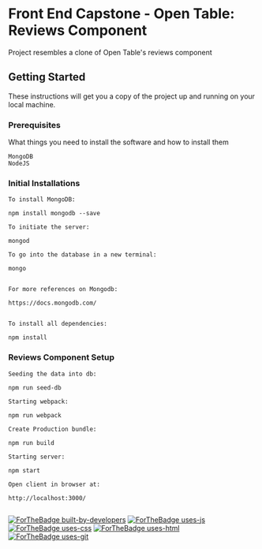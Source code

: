 # Front End Capstone - Open Table: Reviews Component

Project resembles a clone of Open Table's reviews component

## Getting Started

These instructions will get you a copy of the project up and running on your local machine.

### Prerequisites

What things you need to install the software and how to install them

```
MongoDB
NodeJS
```

### Initial Installations


```
To install MongoDB: 

npm install mongodb --save

To initiate the server:

mongod

To go into the database in a new terminal:

mongo


For more references on Mongodb: 

https://docs.mongodb.com/


To install all dependencies:

npm install

```

### Reviews Component Setup

```
Seeding the data into db:

npm run seed-db

Starting webpack:

npm run webpack

Create Production bundle:

npm run build

Starting server:

npm start

Open client in browser at: 

http://localhost:3000/


```

[![ForTheBadge built-by-developers](http://ForTheBadge.com/images/badges/built-by-developers.svg)](https://GitHub.com/Naereen/)
[![ForTheBadge uses-js](http://ForTheBadge.com/images/badges/uses-js.svg)](http://ForTheBadge.com)
[![ForTheBadge uses-css](http://ForTheBadge.com/images/badges/uses-css.svg)](http://ForTheBadge.com)
[![ForTheBadge uses-html](http://ForTheBadge.com/images/badges/uses-html.svg)](http://ForTheBadge.com)
[![ForTheBadge uses-git](http://ForTheBadge.com/images/badges/uses-git.svg)](https://GitHub.com/)
